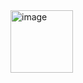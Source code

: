 <img width="100" height="100" alt="image" src="https://github.com/user-attachments/assets/2f94a836-761c-492d-b58e-4edf8bd484fb" />

